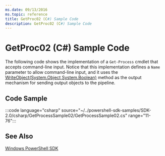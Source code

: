 ```yaml
---
ms.date: 09/13/2016
ms.topic: reference
title: GetProc02 (C#) Sample Code
description: GetProc02 (C#) Sample Code
---
```

# GetProc02 (C#) Sample Code

The following code shows the implementation of a `Get-Process` cmdlet that accepts command-line
input. Notice that this implementation defines a `Name` parameter to allow command-line input, and
it uses the
[WriteObject(System.Object,System.Boolean)](/dotnet/api/system.management.automation.cmdlet.writeobject?view=pscore-6.2.0#System_Management_Automation_Cmdlet_WriteObject_System_Object_System_Boolean_)
method as the output mechanism for sending output objects to the pipeline.

## Code Sample

:::code language="csharp" source="~/../powershell-sdk-samples/SDK-2.0/csharp/GetProcessSample02/GetProcessSample02.cs" range="11-76":::

## See Also

[Windows PowerShell SDK](../windows-powershell-reference.md)
